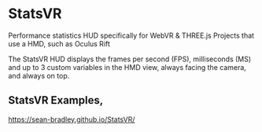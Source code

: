 # StatsVR
Performance statistics HUD specifically for WebVR &amp; THREE.js Projects that use a HMD, such as Oculus Rift

The StatsVR HUD displays the frames per second (FPS), milliseconds (MS) and up to 3 custom variables in the HMD view, always facing the camera, and always on top.

<!-- ## Video Tutorial of using StatsVR
[![StatsVR Tutorial for WebVR and ThreeJS projects](https://img.youtube.com/vi/TZNZoaiTUwg/0.jpg)](https://www.youtube.com/watch?v=TZNZoaiTUwg) -->

<!-- ## StatsVR GitHub Repository
https://github.com/Sean-Bradley/StatsVR -->

## StatsVR Examples,
https://sean-bradley.github.io/StatsVR/ 
<!-- 
## Initial Setup
Download statsvr.js, save it, and include reference to script in your html head. eg

``<script type="text/javascript" src="statsvr.min.js"></script>`` -->

<!-- Create global variables
```javascript
var camera, scene, renderer;  // these are commonly used THREE.js variables and may already exist in your project
var statsVR; // create your global statsvr variable. I named mine statsVR

function init(){
	// existing THREE.js and webvr setup goes here
	// then after you've instantiated the THREE.js renderer, scene and camera objects,
	statsVR = new StatsVR(scene, camera);  // pass your scene and camera objects to the StatsVR constructor
}
init();
```

## Showing the Default FPS Counter and Graph
![Default FPS Counter and Graph](docs/img/statsVR_FPS.jpg)

To show the default StatsVR FPS counter and graph, add the line 
``statsVR.update();`` 
anywhere inside your THREE.js render or animation loop.

eg,
```javascript
function render() {
	// your existing animation magic

	statsVR.update();  // required anywhere within the loop

	renderer.render(scene, camera)
}
renderer.animate(render);
```

## Showing the FPS and also the optional MS Counters and Graphs
![FPS and Optional MS Counters and Graphs](docs/img/statsVR_FPS_MS.jpg)

To show the StatsVR FPS along with the optional MS counter and graph, also add the lines

```javascript
statsVR.msStart();
//code you want to monitor the MS duration of goes here
statsVR.msEnd();
``` 

anywhere inside your THREE.js render or animation loop.

eg,
```javascript
function render() {
	// your existing animation magic
	statsVR.msStart(); // starts the MS monitor timespan
	// specific code you want to monitor the MS duration of goes here
	statsVR.msEnd(); // ends the MS monitor timespan
	
	statsVR.update(); //required anywhere within the loop

	renderer.render(scene, camera)
}
renderer.animate(render);
```
or, if you want to check the MS duration of your entire render or animation loop, put the ``msStart()`` and ``msEnd()`` procedure calls at the beginning and end of your entire render loop.
eg,
```javascript
function render() {
	statsVR.msStart(); // starts the MS monitor timespan

	// your existing animation magic
	
	statsVR.update();  // required anywhere within the loop

	renderer.render(scene, camera)
	
	statsVR.msEnd(); // end the MS monitor timespan
}
renderer.animate(render);
```


### Also Show the optional custom fields along with the usual FPS and optional MS Counters and Graphs.
![FPS, MS and Custom fields](docs/img/statsVR_FPS_MS_3Customs.jpg)

You can also show up to 3 extra custom values in the display, such as values you may want to track during execution of your program.
eg, anywhere witihn your render loop,
```javascript
statsVR.setCustom1(myVar);
statsVR.setCustom2(anotherVar);
statsVR.setCustom3(optionalyAnyOtherVarYouWantToMonitor);
```


### Customising the StatsVR position inside the HMD view
The default panel is shown at offset
```javascript
X = 0,
Y = 1.5,
Z = -5 
```
from the camera position and rotation in the THREE.js worldspace.
You can modify those defaults if you want, eg, after you initialise the StatsVR object, you can change it's display coordinates.
```
statsVR.setX(1);
statsVR.setY(0);
statsVR.setZ(-10);
```


The benefit of using StatsVR is that you don't need to remove the HMD to view the FPS or any other custom variable you want to monitor.


### Set Visibility
```javascript
statsVR.setEnabled(true);  //visible, default
statsVR.setEnabled(false); //hidden
```
Note that the StatsVR is still in memory and may still be updated by your code. 
StatsVR was originally written as as a debug tool, so you will get slightly better performance by removing StatsVR once you are satisified with your performance of your code or when compiling your production build.


 -->
